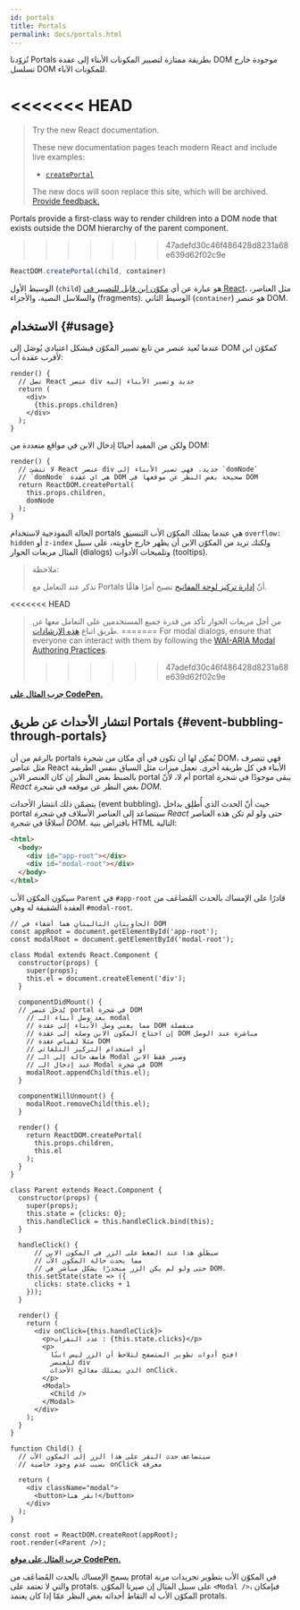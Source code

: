 ```yaml
---
id: portals
title: Portals
permalink: docs/portals.html
---
```

 
تُزوّدنا Portals بطريقة ممتازة لتصيير المكونات الأبناء إلى عقدة DOM موجودة خارج تسلسل DOM للمكونات الآباء.

<<<<<<< HEAD
=======
> Try the new React documentation.
> 
> These new documentation pages teach modern React and include live examples:
>
> - [`createPortal`](https://beta.reactjs.org/reference/react-dom/createPortal)
>
> The new docs will soon replace this site, which will be archived. [Provide feedback.](https://github.com/reactjs/reactjs.org/issues/3308)

Portals provide a first-class way to render children into a DOM node that exists outside the DOM hierarchy of the parent component.
>>>>>>> 47adefd30c46f486428d8231a68e639d62f02c9e

```js
ReactDOM.createPortal(child, container)
```

الوسيط الأول (`child`) هو عبارة عن أي [مكوّن ابن قابل للتصيير في React](/docs/react-component.html#render)، مثل العناصر، والسلاسل النصية، والأجزاء (fragments). الوسيط الثاني (`container`) هو عنصر DOM.

## الاستخدام {#usage}

عندما تُعيد عنصر من تابع تصيير المكوّن فبشكل اعتيادي يُوصَل إلى DOM كمكوّن ابن لأقرب عقدة أب:

```js{4,6}
render() {
  // تصل React عنصر div جديد وتصير الأبناء إليه
  return (
    <div>
      {this.props.children}
    </div>
  );
}
```

ولكن من المفيد أحيانًا إدخال الابن في مواقع متعددة من DOM:

```js{6}
render() {
  // لا تنشئ React عنصر div جديد، فهي تصير الأبناء إلى `domNode`
  // `domNode` هي اي عقدة DOM صحيحة بغض النظر عن موقعها في DOM
  return ReactDOM.createPortal(
    this.props.children,
    domNode
  );
}
```

الحالة النموذجية لاستخدام portals هي عندما يمتلك المكوّن الأب التنسيق  `overflow: hidden` أو `z-index` ولكنك تريد من المكوّن الابن أن يظهر خارج حاويته، على سبيل المثال مربعات الحوار (dialogs) وتلميحات الأدوات (tooltips).

> ملاحظة:
>
> تذكر عند التعامل مع Portals أنّ [إدارة تركيز لوحة المفاتيح](/docs/accessibility.html#programmatically-managing-focus) تصبح أمرًا هامًّا.
>
<<<<<<< HEAD
>من أجل مربعات الحوار تأكد من قدرة جميع المستخدمين على التعامل معها عن طريق اتباع [هذه الإرشادات](https://www.w3.org/TR/wai-aria-practices-1.1/#dialog_modal).
=======
> For modal dialogs, ensure that everyone can interact with them by following the [WAI-ARIA Modal Authoring Practices](https://www.w3.org/WAI/ARIA/apg/patterns/dialogmodal/).
>>>>>>> 47adefd30c46f486428d8231a68e639d62f02c9e

[**جرب المثال على CodePen.**](https://codepen.io/gaearon/pen/yzMaBd)

## انتشار الأحداث عن طريق Portals {#event-bubbling-through-portals}

بالرغم من أن portals يُمكِن لها أن تكون في أي مكان من شجرة DOM، فهي تتصرف مثل عناصر React الأبناء في كل طريقة أخرى. تعمل ميزات مثل السياق بنفس الطريقة بالضبط بغض النظر إن كان العنصر الابن portal أم لا، لأنّ portal يبقى موجودًا في *شجرة React* بغض النظر عن موقعه في *شجرة DOM*.

يتضمّن ذلك انتشار الأحداث (event bubbling)، حيث أنّ الحدث الذي أُطلِق بداخل portal سيتصاعد إلى العناصر الأسلاف في *شجرة React* حتى ولو لم تكن هذه العناصر أسلافًا في *شجرة DOM*. بافتراض بنية HTML التالية:


```html
<html>
  <body>
    <div id="app-root"></div>
    <div id="modal-root"></div>
  </body>
</html>
```

سيكون المكوّن الأب `Parent` في  `#app-root` قادرًا على الإمساك بالحدث المُضاعَف من العقدة الشقيقة له وهي ‎`#modal-root`.

```js{28-31,42-49,53,61-63,70-71,74}
// الحاويتان التاليتان هما أشقاء في DOM
const appRoot = document.getElementById('app-root');
const modalRoot = document.getElementById('modal-root');

class Modal extends React.Component {
  constructor(props) {
    super(props);
    this.el = document.createElement('div');
  }

  componentDidMount() {
  // يُدخَل عنصر portal في شجرة DOM
	// بعد وصل أبناء الـ modal
	// مما يعني وصل الأبناء إلى عقدة DOM منفصلة
	// إن احتاج المكون الابن وصله إلى عقدة DOM مباشرة عند الوصل
	// مثلا لقياس عقدة DOM
	// أو استخدام التركيز التلقائي
	// فأضف حالة إلى الـ Modal وصير فقط الابن
	// عند إدخال الـ Modal في شجرة DOM
    modalRoot.appendChild(this.el);
  }

  componentWillUnmount() {
    modalRoot.removeChild(this.el);
  }

  render() {
    return ReactDOM.createPortal(
      this.props.children,
      this.el
    );
  }
}

class Parent extends React.Component {
  constructor(props) {
    super(props);
    this.state = {clicks: 0};
    this.handleClick = this.handleClick.bind(this);
  }

  handleClick() {
	  // سيطلَق هذا عند الضغط على الزر في المكون الابن
	  // مما يحدث حالة المكون الأب
	  // حتى ولو لم يكن الزر منحدرًا بشكل مباشر في DOM.
    this.setState(state => ({
      clicks: state.clicks + 1
    }));
  }

  render() {
    return (
      <div onClick={this.handleClick}>
        <p>عدد النقرات : {this.state.clicks}</p>
        <p>
		  افتح أدوات تطوير المتصفح لتلاحظ أن الزر ليس ابنًا
		  للعنصر div
		  الذي يمتلك معالج الأحداث onClick.
        </p>
        <Modal>
          <Child />
        </Modal>
      </div>
    );
  }
}

function Child() {
  // سيتضاعف حدث النقر على هذا الزر إلى المكون الأب
  // بسبب عدم وجود خاصية onClick معرفة
  
  return (
    <div className="modal">
      <button>انقر هنا</button>
    </div>
  );
}

const root = ReactDOM.createRoot(appRoot);
root.render(<Parent />);
```

[**جرب المثال على موقع CodePen.**](https://codepen.io/gaearon/pen/jGBWpE)

يسمح الإمساك بالحدث المُضاعَف من protal في المكوّن الأب بتطوير تجريدات مرنة والتي لا تعتمد على protals. على سبيل المثال إن صيرنا المكوّن `<Modal />`‎، فبإمكان المكوّن الأب له التقاط أحداثه بغض النظر عمّا إذا كان يعتمد protals.

